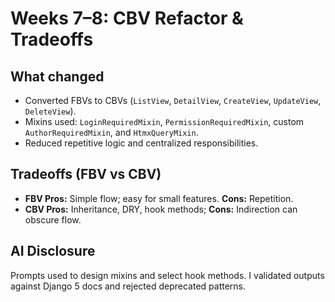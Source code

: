 # Weeks 7–8: CBV Refactor & Tradeoffs

## What changed
- Converted FBVs to CBVs (`ListView`, `DetailView`, `CreateView`, `UpdateView`, `DeleteView`).
- Mixins used: `LoginRequiredMixin`, `PermissionRequiredMixin`, custom `AuthorRequiredMixin`, and `HtmxQueryMixin`.
- Reduced repetitive logic and centralized responsibilities.

## Tradeoffs (FBV vs CBV)
- **FBV Pros:** Simple flow; easy for small features. **Cons:** Repetition.
- **CBV Pros:** Inheritance, DRY, hook methods; **Cons:** Indirection can obscure flow.

## AI Disclosure
Prompts used to design mixins and select hook methods. I validated outputs against Django 5 docs and rejected deprecated patterns.
